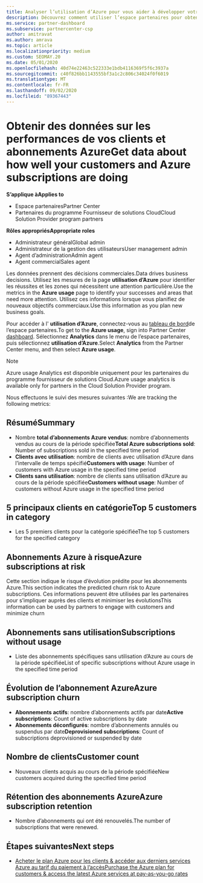 ```yaml
---
title: Analyser l’utilisation d’Azure pour vous aider à développer votre activité
description: Découvrez comment utiliser l’espace partenaires pour obtenir des données sur l’utilisation des abonnements Azure de vos clients.
ms.service: partner-dashboard
ms.subservice: partnercenter-csp
author: amitravat
ms.author: amrava
ms.topic: article
ms.localizationpriority: medium
ms.custom: SEOMAY.20
ms.date: 05/01/2020
ms.openlocfilehash: 40d74e22463c522333e1bdb4116369f5f6c3937a
ms.sourcegitcommit: c40f826bb1143555bf3a1c2c806c34024f0f6019
ms.translationtype: MT
ms.contentlocale: fr-FR
ms.lasthandoff: 09/02/2020
ms.locfileid: "89367443"
---
```

# <a name="get-data-about-how-well-your-customers-and-azure-subscriptions-are-doing"></a><span data-ttu-id="07d19-103">Obtenir des données sur les performances de vos clients et abonnements Azure</span><span class="sxs-lookup"><span data-stu-id="07d19-103">Get data about how well your customers and Azure subscriptions are doing</span></span>

<span data-ttu-id="07d19-104">**S’applique à**</span><span class="sxs-lookup"><span data-stu-id="07d19-104">**Applies to**</span></span>

- <span data-ttu-id="07d19-105">Espace partenaires</span><span class="sxs-lookup"><span data-stu-id="07d19-105">Partner Center</span></span>
- <span data-ttu-id="07d19-106">Partenaires du programme Fournisseur de solutions Cloud</span><span class="sxs-lookup"><span data-stu-id="07d19-106">Cloud Solution Provider program partners</span></span>

<span data-ttu-id="07d19-107">**Rôles appropriés**</span><span class="sxs-lookup"><span data-stu-id="07d19-107">**Appropriate roles**</span></span>

- <span data-ttu-id="07d19-108">Administrateur général</span><span class="sxs-lookup"><span data-stu-id="07d19-108">Global admin</span></span>
- <span data-ttu-id="07d19-109">Administrateur de la gestion des utilisateurs</span><span class="sxs-lookup"><span data-stu-id="07d19-109">User management admin</span></span>
- <span data-ttu-id="07d19-110">Agent d’administration</span><span class="sxs-lookup"><span data-stu-id="07d19-110">Admin agent</span></span>
- <span data-ttu-id="07d19-111">Agent commercial</span><span class="sxs-lookup"><span data-stu-id="07d19-111">Sales agent</span></span>

<span data-ttu-id="07d19-112">Les données prennent des décisions commerciales.</span><span class="sxs-lookup"><span data-stu-id="07d19-112">Data drives business decisions.</span></span> <span data-ttu-id="07d19-113">Utilisez les mesures de la page **utilisation d’Azure** pour identifier les réussites et les zones qui nécessitent une attention particulière.</span><span class="sxs-lookup"><span data-stu-id="07d19-113">Use the metrics in the **Azure usage** page to identify your successes and areas that need more attention.</span></span> <span data-ttu-id="07d19-114">Utilisez ces informations lorsque vous planifiez de nouveaux objectifs commerciaux.</span><span class="sxs-lookup"><span data-stu-id="07d19-114">Use this information as you plan new business goals.</span></span>

<span data-ttu-id="07d19-115">Pour accéder à l' **utilisation d’Azure**, connectez-vous au [tableau de bord](https:/partner.microsoft.com/dashboard)de l’espace partenaires.</span><span class="sxs-lookup"><span data-stu-id="07d19-115">To get to the **Azure usage**, sign into Partner Center [dashboard](https:/partner.microsoft.com/dashboard).</span></span> <span data-ttu-id="07d19-116">Sélectionnez **Analytics** dans le menu de l’espace partenaires, puis sélectionnez **utilisation d’Azure**.</span><span class="sxs-lookup"><span data-stu-id="07d19-116">Select **Analytics** from the Partner Center menu, and then select **Azure usage**.</span></span>

> [!NOTE]
> <span data-ttu-id="07d19-117">Azure usage Analytics est disponible uniquement pour les partenaires du programme fournisseur de solutions Cloud.</span><span class="sxs-lookup"><span data-stu-id="07d19-117">Azure usage analytics is available only for partners in the Cloud Solution Provider program.</span></span>

<span data-ttu-id="07d19-118">Nous effectuons le suivi des mesures suivantes :</span><span class="sxs-lookup"><span data-stu-id="07d19-118">We are tracking the following metrics:</span></span>

## <a name="summary"></a><span data-ttu-id="07d19-119">Résumé</span><span class="sxs-lookup"><span data-stu-id="07d19-119">Summary</span></span>

- <span data-ttu-id="07d19-120">Nombre **total d’abonnements Azure vendus**: nombre d’abonnements vendus au cours de la période spécifiée</span><span class="sxs-lookup"><span data-stu-id="07d19-120">**Total Azure subscriptions sold**: Number of subscriptions sold in the specified time period</span></span>  
- <span data-ttu-id="07d19-121">**Clients avec utilisation**: nombre de clients avec utilisation d’Azure dans l’intervalle de temps spécifié</span><span class="sxs-lookup"><span data-stu-id="07d19-121">**Customers with usage**: Number of customers with Azure usage in the specified time period</span></span>  
- <span data-ttu-id="07d19-122">**Clients sans utilisation**: nombre de clients sans utilisation d’Azure au cours de la période spécifiée</span><span class="sxs-lookup"><span data-stu-id="07d19-122">**Customers without usage**: Number of customers without Azure usage in the specified time period</span></span>  

## <a name="top-5-customers-in-category"></a><span data-ttu-id="07d19-123">5 principaux clients en catégorie</span><span class="sxs-lookup"><span data-stu-id="07d19-123">Top 5 customers in category</span></span>

- <span data-ttu-id="07d19-124">Les 5 premiers clients pour la catégorie spécifiée</span><span class="sxs-lookup"><span data-stu-id="07d19-124">The top 5 customers for the specified category</span></span>  

## <a name="azure-subscriptions-at-risk"></a><span data-ttu-id="07d19-125">Abonnements Azure à risque</span><span class="sxs-lookup"><span data-stu-id="07d19-125">Azure subscriptions at risk</span></span>

<span data-ttu-id="07d19-126">Cette section indique le risque d’évolution prédite pour les abonnements Azure.</span><span class="sxs-lookup"><span data-stu-id="07d19-126">This section indicates the predicted churn risk to Azure subscriptions.</span></span> <span data-ttu-id="07d19-127">Ces informations peuvent être utilisées par les partenaires pour s’impliquer auprès des clients et minimiser les évolutions</span><span class="sxs-lookup"><span data-stu-id="07d19-127">This information can be used by partners to engage with customers and minimize churn</span></span>

## <a name="subscriptions-without-usage"></a><span data-ttu-id="07d19-128">Abonnements sans utilisation</span><span class="sxs-lookup"><span data-stu-id="07d19-128">Subscriptions without usage</span></span>

- <span data-ttu-id="07d19-129">Liste des abonnements spécifiques sans utilisation d’Azure au cours de la période spécifiée</span><span class="sxs-lookup"><span data-stu-id="07d19-129">List of specific subscriptions without Azure usage in the specified time period</span></span>  

## <a name="azure-subscription-churn"></a><span data-ttu-id="07d19-130">Évolution de l’abonnement Azure</span><span class="sxs-lookup"><span data-stu-id="07d19-130">Azure subscription churn</span></span>

- <span data-ttu-id="07d19-131">**Abonnements actifs**: nombre d’abonnements actifs par date</span><span class="sxs-lookup"><span data-stu-id="07d19-131">**Active subscriptions**: Count of active subscriptions by date</span></span>  
- <span data-ttu-id="07d19-132">**Abonnements déconfigurés**: nombre d’abonnements annulés ou suspendus par date</span><span class="sxs-lookup"><span data-stu-id="07d19-132">**Deprovisioned subscriptions**: Count of subscriptions deprovisioned or suspended by date</span></span>  

## <a name="customer-count"></a><span data-ttu-id="07d19-133">Nombre de clients</span><span class="sxs-lookup"><span data-stu-id="07d19-133">Customer count</span></span>

- <span data-ttu-id="07d19-134">Nouveaux clients acquis au cours de la période spécifiée</span><span class="sxs-lookup"><span data-stu-id="07d19-134">New customers acquired during the specified time period</span></span>  

## <a name="azure-subscription-retention"></a><span data-ttu-id="07d19-135">Rétention des abonnements Azure</span><span class="sxs-lookup"><span data-stu-id="07d19-135">Azure subscription retention</span></span>

- <span data-ttu-id="07d19-136">Nombre d’abonnements qui ont été renouvelés.</span><span class="sxs-lookup"><span data-stu-id="07d19-136">The number of subscriptions that were renewed.</span></span>

 ## <a name="next-steps"></a><span data-ttu-id="07d19-137">Étapes suivantes</span><span class="sxs-lookup"><span data-stu-id="07d19-137">Next steps</span></span>

- [<span data-ttu-id="07d19-138">Acheter le plan Azure pour les clients & accéder aux derniers services Azure au tarif du paiement à l’accès</span><span class="sxs-lookup"><span data-stu-id="07d19-138">Purchase the Azure plan for customers & access the latest Azure services at pay-as-you-go rates</span></span>](purchase-azure-plan.md)
